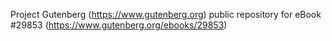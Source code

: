 Project Gutenberg (https://www.gutenberg.org) public repository for eBook #29853 (https://www.gutenberg.org/ebooks/29853)
